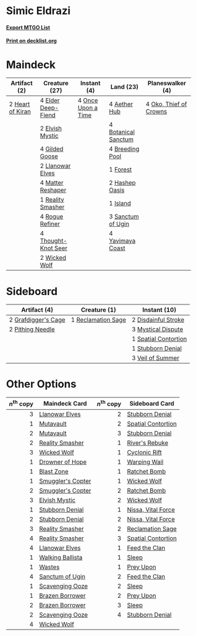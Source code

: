 # Simic Eldrazi

#### [Export MTGO List](../collection/Simic%20Eldrazi/Simic%20Eldrazi.txt)
#### [Print on decklist.org](http://decklist.org/?deckmain=4%09Aether%20Hub%0A4%09Botanical%20Sanctum%0A4%09Breeding%20Pool%0A4%09Elder%20Deep-Fiend%0A2%09Elvish%20Mystic%0A1%09Forest%0A4%09Gilded%20Goose%0A2%09Hashep%20Oasis%0A2%09Heart%20of%20Kiran%0A1%09Island%0A2%09Llanowar%20Elves%0A4%09Matter%20Reshaper%0A4%09Oko,%20Thief%20of%20Crowns%0A4%09Once%20Upon%20a%20Time%0A1%09Reality%20Smasher%0A4%09Rogue%20Refiner%0A3%09Sanctum%20of%20Ugin%0A4%09Thought-Knot%20Seer%0A2%09Wicked%20Wolf%0A4%09Yavimaya%20Coast&deckside=2%09Disdainful%20Stroke%0A2%09Grafdigger's%20Cage%0A3%09Mystical%20Dispute%0A2%09Pithing%20Needle%0A1%09Reclamation%20Sage%0A1%09Spatial%20Contortion%0A1%09Stubborn%20Denial%0A3%09Veil%20of%20Summer)
# Maindeck

|                                       Artifact (2)                                        |                                        Creature (27)                                         |                                         Instant (4)                                         |                                          Land (23)                                           |                                        Planeswalker (4)                                         |
|-------------------------------------------------------------------------------------------|----------------------------------------------------------------------------------------------|---------------------------------------------------------------------------------------------|----------------------------------------------------------------------------------------------|-------------------------------------------------------------------------------------------------|
|2 [Heart of Kiran](http://gatherer.wizards.com/Pages/Card/Details.aspx?multiverseid=423820)|4 [Elder Deep-Fiend](http://gatherer.wizards.com/Pages/Card/Details.aspx?multiverseid=414294) |4 [Once Upon a Time](http://gatherer.wizards.com/Pages/Card/Details.aspx?multiverseid=473131)|4 [Aether Hub](http://gatherer.wizards.com/Pages/Card/Details.aspx?multiverseid=417815)       |4 [Oko, Thief of Crowns](http://gatherer.wizards.com/Pages/Card/Details.aspx?multiverseid=473159)|
|                                                                                           |2 [Elvish Mystic](http://gatherer.wizards.com/Pages/Card/Details.aspx?multiverseid=389499)    |                                                                                             |4 [Botanical Sanctum](http://gatherer.wizards.com/Pages/Card/Details.aspx?multiverseid=417817)|                                                                                                 |
|                                                                                           |4 [Gilded Goose](http://gatherer.wizards.com/Pages/Card/Details.aspx?multiverseid=473122)     |                                                                                             |4 [Breeding Pool](http://gatherer.wizards.com/Pages/Card/Details.aspx?multiverseid=97088)     |                                                                                                 |
|                                                                                           |2 [Llanowar Elves](http://gatherer.wizards.com/Pages/Card/Details.aspx?multiverseid=129626)   |                                                                                             |1 [Forest](http://gatherer.wizards.com/Pages/Card/Details.aspx?multiverseid=439860)           |                                                                                                 |
|                                                                                           |4 [Matter Reshaper](http://gatherer.wizards.com/Pages/Card/Details.aspx?multiverseid=407516)  |                                                                                             |2 [Hashep Oasis](http://gatherer.wizards.com/Pages/Card/Details.aspx?multiverseid=430866)     |                                                                                                 |
|                                                                                           |1 [Reality Smasher](http://gatherer.wizards.com/Pages/Card/Details.aspx?multiverseid=407517)  |                                                                                             |1 [Island](http://gatherer.wizards.com/Pages/Card/Details.aspx?multiverseid=439857)           |                                                                                                 |
|                                                                                           |4 [Rogue Refiner](http://gatherer.wizards.com/Pages/Card/Details.aspx?multiverseid=423802)    |                                                                                             |3 [Sanctum of Ugin](http://gatherer.wizards.com/Pages/Card/Details.aspx?multiverseid=402022)  |                                                                                                 |
|                                                                                           |4 [Thought-Knot Seer](http://gatherer.wizards.com/Pages/Card/Details.aspx?multiverseid=407519)|                                                                                             |4 [Yavimaya Coast](http://gatherer.wizards.com/Pages/Card/Details.aspx?multiverseid=129810)   |                                                                                                 |
|                                                                                           |2 [Wicked Wolf](http://gatherer.wizards.com/Pages/Card/Details.aspx?multiverseid=473143)      |                                                                                             |                                                                                              |                                                                                                 |


# Sideboard

|                                         Artifact (4)                                         |                                        Creature (1)                                         |                                         Instant (10)                                          |
|----------------------------------------------------------------------------------------------|---------------------------------------------------------------------------------------------|-----------------------------------------------------------------------------------------------|
|2 [Grafdigger's Cage](http://gatherer.wizards.com/Pages/Card/Details.aspx?multiverseid=278452)|1 [Reclamation Sage](http://gatherer.wizards.com/Pages/Card/Details.aspx?multiverseid=389651)|2 [Disdainful Stroke](http://gatherer.wizards.com/Pages/Card/Details.aspx?multiverseid=420705) |
|2 [Pithing Needle](http://gatherer.wizards.com/Pages/Card/Details.aspx?multiverseid=129526)   |                                                                                             |3 [Mystical Dispute](http://gatherer.wizards.com/Pages/Card/Details.aspx?multiverseid=473020)  |
|                                                                                              |                                                                                             |1 [Spatial Contortion](http://gatherer.wizards.com/Pages/Card/Details.aspx?multiverseid=407518)|
|                                                                                              |                                                                                             |1 [Stubborn Denial](http://gatherer.wizards.com/Pages/Card/Details.aspx?multiverseid=386673)   |
|                                                                                              |                                                                                             |3 [Veil of Summer](http://gatherer.wizards.com/Pages/Card/Details.aspx?multiverseid=466952)    |


# Other Options

|*n*<sup>th</sup> copy|                                       Maindeck Card                                        |*n*<sup>th</sup> copy|                                       Sideboard Card                                        |
|--------------------:|--------------------------------------------------------------------------------------------|--------------------:|---------------------------------------------------------------------------------------------|
|                    3|[Llanowar Elves](http://gatherer.wizards.com/Pages/Card/Details.aspx?multiverseid=129626)   |                    2|[Stubborn Denial](http://gatherer.wizards.com/Pages/Card/Details.aspx?multiverseid=386673)   |
|                    1|[Mutavault](http://gatherer.wizards.com/Pages/Card/Details.aspx?multiverseid=370733)        |                    2|[Spatial Contortion](http://gatherer.wizards.com/Pages/Card/Details.aspx?multiverseid=407518)|
|                    2|[Mutavault](http://gatherer.wizards.com/Pages/Card/Details.aspx?multiverseid=370733)        |                    3|[Stubborn Denial](http://gatherer.wizards.com/Pages/Card/Details.aspx?multiverseid=386673)   |
|                    2|[Reality Smasher](http://gatherer.wizards.com/Pages/Card/Details.aspx?multiverseid=407517)  |                    1|[River's Rebuke](http://gatherer.wizards.com/Pages/Card/Details.aspx?multiverseid=435223)    |
|                    3|[Wicked Wolf](http://gatherer.wizards.com/Pages/Card/Details.aspx?multiverseid=473143)      |                    1|[Cyclonic Rift](http://gatherer.wizards.com/Pages/Card/Details.aspx?multiverseid=389477)     |
|                    1|[Drowner of Hope](http://gatherer.wizards.com/Pages/Card/Details.aspx?multiverseid=401863)  |                    1|[Warping Wail](http://gatherer.wizards.com/Pages/Card/Details.aspx?multiverseid=407522)      |
|                    1|[Blast Zone](http://gatherer.wizards.com/Pages/Card/Details.aspx?multiverseid=461171)       |                    1|[Ratchet Bomb](http://gatherer.wizards.com/Pages/Card/Details.aspx?multiverseid=370623)      |
|                    1|[Smuggler's Copter](http://gatherer.wizards.com/Pages/Card/Details.aspx?multiverseid=417808)|                    1|[Wicked Wolf](http://gatherer.wizards.com/Pages/Card/Details.aspx?multiverseid=473143)       |
|                    2|[Smuggler's Copter](http://gatherer.wizards.com/Pages/Card/Details.aspx?multiverseid=417808)|                    2|[Ratchet Bomb](http://gatherer.wizards.com/Pages/Card/Details.aspx?multiverseid=370623)      |
|                    3|[Elvish Mystic](http://gatherer.wizards.com/Pages/Card/Details.aspx?multiverseid=389499)    |                    2|[Wicked Wolf](http://gatherer.wizards.com/Pages/Card/Details.aspx?multiverseid=473143)       |
|                    1|[Stubborn Denial](http://gatherer.wizards.com/Pages/Card/Details.aspx?multiverseid=386673)  |                    1|[Nissa, Vital Force](http://gatherer.wizards.com/Pages/Card/Details.aspx?multiverseid=417736)|
|                    2|[Stubborn Denial](http://gatherer.wizards.com/Pages/Card/Details.aspx?multiverseid=386673)  |                    2|[Nissa, Vital Force](http://gatherer.wizards.com/Pages/Card/Details.aspx?multiverseid=417736)|
|                    3|[Reality Smasher](http://gatherer.wizards.com/Pages/Card/Details.aspx?multiverseid=407517)  |                    2|[Reclamation Sage](http://gatherer.wizards.com/Pages/Card/Details.aspx?multiverseid=389651)  |
|                    4|[Reality Smasher](http://gatherer.wizards.com/Pages/Card/Details.aspx?multiverseid=407517)  |                    3|[Spatial Contortion](http://gatherer.wizards.com/Pages/Card/Details.aspx?multiverseid=407518)|
|                    4|[Llanowar Elves](http://gatherer.wizards.com/Pages/Card/Details.aspx?multiverseid=129626)   |                    1|[Feed the Clan](http://gatherer.wizards.com/Pages/Card/Details.aspx?multiverseid=386535)     |
|                    1|[Walking Ballista](http://gatherer.wizards.com/Pages/Card/Details.aspx?multiverseid=423848) |                    1|[Sleep](http://gatherer.wizards.com/Pages/Card/Details.aspx?multiverseid=405385)             |
|                    1|[Wastes](http://gatherer.wizards.com/Pages/Card/Details.aspx?multiverseid=407694)           |                    1|[Prey Upon](http://gatherer.wizards.com/Pages/Card/Details.aspx?multiverseid=423787)         |
|                    4|[Sanctum of Ugin](http://gatherer.wizards.com/Pages/Card/Details.aspx?multiverseid=402022)  |                    2|[Feed the Clan](http://gatherer.wizards.com/Pages/Card/Details.aspx?multiverseid=386535)     |
|                    1|[Scavenging Ooze](http://gatherer.wizards.com/Pages/Card/Details.aspx?multiverseid=420783)  |                    2|[Sleep](http://gatherer.wizards.com/Pages/Card/Details.aspx?multiverseid=405385)             |
|                    1|[Brazen Borrower](http://gatherer.wizards.com/Pages/Card/Details.aspx?multiverseid=473001)  |                    2|[Prey Upon](http://gatherer.wizards.com/Pages/Card/Details.aspx?multiverseid=423787)         |
|                    2|[Brazen Borrower](http://gatherer.wizards.com/Pages/Card/Details.aspx?multiverseid=473001)  |                    3|[Sleep](http://gatherer.wizards.com/Pages/Card/Details.aspx?multiverseid=405385)             |
|                    2|[Scavenging Ooze](http://gatherer.wizards.com/Pages/Card/Details.aspx?multiverseid=420783)  |                    4|[Stubborn Denial](http://gatherer.wizards.com/Pages/Card/Details.aspx?multiverseid=386673)   |
|                    4|[Wicked Wolf](http://gatherer.wizards.com/Pages/Card/Details.aspx?multiverseid=473143)      |                     |                                                                                             |

